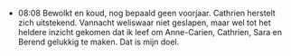- 08:08	Bewolkt en koud, nog bepaald geen voorjaar. Cathrien herstelt zich uitstekend. Vannacht weliswaar niet geslapen, maar wel tot het heldere inzicht gekomen dat ik leef om Anne-Carien, Cathrien, Sara en Berend gelukkig te maken. Dat is mijn doel.